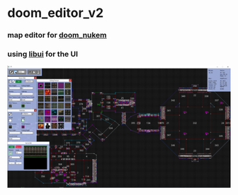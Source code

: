 # doom_editor_v2
### map editor for [doom_nukem](https://github.com/J0NY97/doom_nukem)
### using [libui](https://github.com/J0NY97/libui_v3) for the UI
![alt text](https://github.com/J0NY97/doom_editor_v2/blob/master/Capture.PNG?raw=true)
